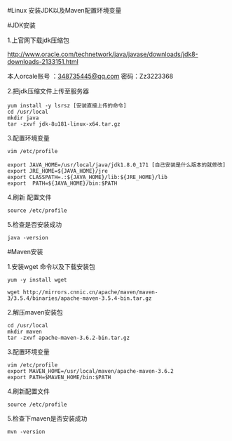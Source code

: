 #Linux 安装JDK以及Maven配置环境变量

#JDK安装

1.上官网下载jdk压缩包

 http://www.oracle.com/technetwork/java/javase/downloads/jdk8-downloads-2133151.html 

 本人orcale账号 ：348735445@qq.com 密码：Zz3223368

2.把jdk压缩文件上传至服务器

```shell
yum install -y lsrsz [安装直接上传的命令]
cd /usr/local
mkdir java
tar -zxvf jdk-8u181-linux-x64.tar.gz
```

3.配置环境变量

```
vim /etc/profile

export JAVA_HOME=/usr/local/java/jdk1.8.0_171 [自己安装是什么版本的就修改]
export JRE_HOME=${JAVA_HOME}/jre  
export CLASSPATH=.:${JAVA_HOME}/lib:${JRE_HOME}/lib  
export  PATH=${JAVA_HOME}/bin:$PATH

```

4.刷新 配置文件

```
source /etc/profile
```

5.检查是否安装成功

```
java -version
```



#Maven安装

1.安装wget 命令以及下载安装包

```
yum -y install wget

wget http://mirrors.cnnic.cn/apache/maven/maven-3/3.5.4/binaries/apache-maven-3.5.4-bin.tar.gz
```

2.解压maven安装包

```
cd /usr/local
mkdir maven
tar -zxvf apache-maven-3.6.2-bin.tar.gz
```

3.配置环境变量

```
vim /etc/profile
export MAVEN_HOME=/usr/local/maven/apache-maven-3.6.2
export PATH=$MAVEN_HOME/bin:$PATH
```

4.刷新配置文件

```
source /etc/profile
```

5.检查下maven是否安装成功

```
mvn -version
```


